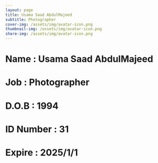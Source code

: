 ```yaml
---
layout: page
title: Usama Saad AbdulMajeed
subtitle: Photographer
cover-img: /assets/img/avatar-icon.png
thumbnail-img: /assets/img/avatar-icon.png
share-img: /assets/img/avatar-icon.png
---
```


# Name : Usama Saad AbdulMajeed 
# Job : Photographer
# D.O.B : 1994
# ID Number : 31
# Expire : 2025/1/1
